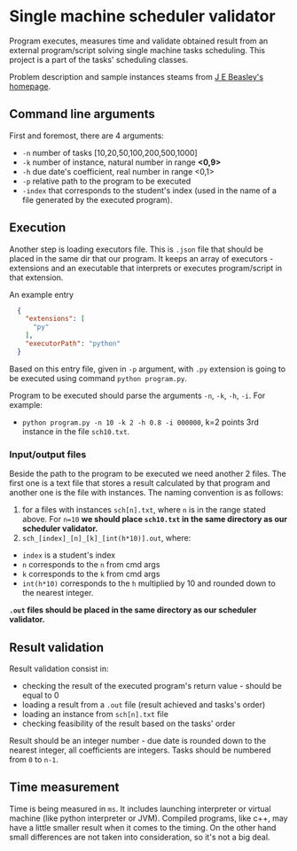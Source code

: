 # Single machine scheduler validator
Program executes, measures time and validate obtained result from an external 
program/script solving single machine tasks scheduling. This project is a part of the tasks' scheduling classes.

Problem description and sample instances steams from [J E Beasley's homepage](http://people.brunel.ac.uk/~mastjjb/jeb/orlib/schinfo.html).

## Command line arguments
First and foremost, there are 4 arguments:
* `-n` number of tasks [10,20,50,100,200,500,1000]
* `-k` number of instance, natural number in range **<0,9>**
* `-h` due date's coefficient, real number in range <0,1>
* `-p` relative path to the program to be executed
* `-index` that corresponds to the student's index (used in the name of a file generated by the executed program).

## Execution
Another step is loading 
executors file. This is `.json` file that should be placed in the same dir that our program. It keeps an array
of executors - extensions and an executable that interprets or executes program/script in that extension.

An example entry
```json
  {
    "extensions": [
      "py"
    ],
    "executorPath": "python"
  }
```
Based on this entry file, given in `-p` argument,  with `.py` extension is going to be executed using command `python program.py`.

Program to be executed should parse the arguments `-n`,  `-k`,  `-h`,  `-i`. For example:
* `python program.py -n 10 -k 2 -h 0.8 -i 000000`, k=2 points 3rd instance in the file `sch10.txt`.

### Input/output files
Beside the path to the program to be executed we need another 2 files.
The first one is a text file that stores a result calculated by that program and another one is the file with instances.
The naming convention is as follows:
1. for a files with instances `sch[n].txt`, where `n` is in the range stated above. For `n=10` **we should place `sch10.txt` in the same directory as our scheduler validator.**
2. `sch_[index]_[n]_[k]_[int(h*10)].out`, where:
* `index` is a student's index
* `n` corresponds to the `n` from cmd args 
* `k` corresponds to the `k` from cmd args
* `int(h*10)` corresponds to the `h` multiplied by 10 and rounded down to the nearest integer.

**`.out`  files should be placed in the same directory as our scheduler validator.**

## Result validation
Result validation consist in:
* checking the result of the executed program's return value - should be equal to 0
* loading a result from a `.out` file (result achieved and tasks's order)
* loading an instance from `sch[n].txt` file
* checking feasibility of the result based on the tasks' order

Result should be an integer number - due date is rounded down to the nearest integer, all coefficients are integers.
Tasks should be numbered from `0` to `n-1`.

## Time measurement
Time is being measured in `ms`. It includes launching interpreter or virtual machine (like python interpreter or JVM). Compiled programs, like c++,
may have a little smaller result when it comes to the timing. On the other hand small differences are not taken into consideration, so it's not a big deal.



